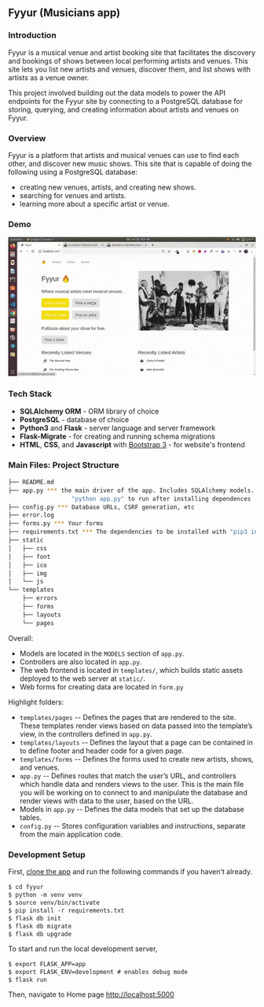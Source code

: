 ## Fyyur (Musicians app)

### Introduction

Fyyur is a musical venue and artist booking site that facilitates the discovery and bookings of shows between local performing artists and venues. This site lets you list new artists and venues, discover them, and list shows with artists as a venue owner.

This project involved building out the data models to power the API endpoints for the Fyyur site by connecting to a PostgreSQL database for storing, querying, and creating information about artists and venues on Fyyur.

### Overview

Fyyur is a platform that artists and musical venues can use to find each other, and discover new music shows. This site that is capable of doing the following using a PostgreSQL database:

- creating new venues, artists, and creating new shows.
- searching for venues and artists.
- learning more about a specific artist or venue.

### Demo

![Demo](./demo.gif)

### Tech Stack

- **SQLAlchemy ORM** - ORM library of choice
- **PostgreSQL** - database of choice
- **Python3** and **Flask** - server language and server framework
- **Flask-Migrate** - for creating and running schema migrations
- **HTML**, **CSS**, and **Javascript** with [Bootstrap 3](https://getbootstrap.com/docs/3.4/customize/) - for website's frontend

### Main Files: Project Structure

```sh
├── README.md
├── app.py *** the main driver of the app. Includes SQLAlchemy models.
                  "python app.py" to run after installing dependences
├── config.py *** Database URLs, CSRF generation, etc
├── error.log
├── forms.py *** Your forms
├── requirements.txt *** The dependencies to be installed with "pip3 install -r requirements.txt"
├── static
│   ├── css
│   ├── font
│   ├── ico
│   ├── img
│   └── js
└── templates
    ├── errors
    ├── forms
    ├── layouts
    └── pages
```

Overall:

- Models are located in the `MODELS` section of `app.py`.
- Controllers are also located in `app.py`.
- The web frontend is located in `templates/`, which builds static assets deployed to the web server at `static/`.
- Web forms for creating data are located in `form.py`

Highlight folders:

- `templates/pages` -- Defines the pages that are rendered to the site. These templates render views based on data passed into the template’s view, in the controllers defined in `app.py`.
- `templates/layouts` -- Defines the layout that a page can be contained in to define footer and header code for a given page.
- `templates/forms` -- Defines the forms used to create new artists, shows, and venues.
- `app.py` -- Defines routes that match the user’s URL, and controllers which handle data and renders views to the user. This is the main file you will be working on to connect to and manipulate the database and render views with data to the user, based on the URL.
- Models in `app.py` -- Defines the data models that set up the database tables.
- `config.py` -- Stores configuration variables and instructions, separate from the main application code.

### Development Setup

First, [clone the app](https://github.com/uadam12/fyyur.git) and run the following commands if you haven't already.

```
$ cd fyyur
$ python -m venv venv
$ source venv/bin/activate
$ pip install -r requirements.txt
$ flask db init
$ flask db migrate
$ flask db upgrade
```

To start and run the local development server,

```
$ export FLASK_APP=app
$ export FLASK_ENV=development # enables debug mode
$ flask run
```

Then, navigate to Home page [http://localhost:5000](http://localhost:5000)
